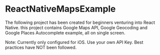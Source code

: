 # ReactNativeMapsExample
The following project has been created for beginners venturing into React Native.
this project contains Google Maps API, Google Geocoding and Google Places Autocomplete example, all on single screen.

Note: 
Currently only configured for iOS.
Use your own API Key.
Best practices have NOT been followed.
